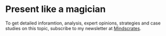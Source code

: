 # Present like a magician

To get detailed inforamtion, analysis, expert opinions, strategies and case studies on this topic, subscribe to my newsletter at [Mindscrates](https://codingnninja.substack.com).
